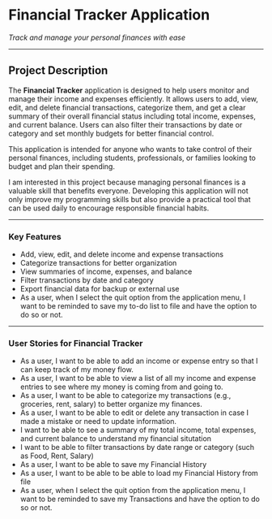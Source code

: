 # Financial Tracker Application  
*Track and manage your personal finances with ease*

---

## Project Description

The **Financial Tracker** application is designed to help users monitor and manage their income and expenses efficiently. It allows users to add, view, edit, and delete financial transactions, categorize them, and get a clear summary of their overall financial status including total income, expenses, and current balance. Users can also filter their transactions by date or category and set monthly budgets for better financial control.

This application is intended for anyone who wants to take control of their personal finances, including students, professionals, or families looking to budget and plan their spending.  

I am interested in this project because managing personal finances is a valuable skill that benefits everyone. Developing this application will not only improve my programming skills but also provide a practical tool that can be used daily to encourage responsible financial habits.

---

### Key Features
- Add, view, edit, and delete income and expense transactions  
- Categorize transactions for better organization  
- View summaries of income, expenses, and balance  
- Filter transactions by date and category  
- Export financial data for backup or external use  
- As a user, when I select the quit option from the application menu, I want to be reminded to save my to-do list to file and have the option to do so or not.

---

### User Stories for Financial Tracker
- As a user, I want to be able to add an income or expense entry so that I can keep track of my money flow.
- As a user, I want to be able to view a list of all my income and expense entries to see where my money is coming from and going to.
- As a user, I want to be able to categorize my transactions (e.g., groceries, rent, salary) to better organize my finances.
- As a user, I want to be able to edit or delete any transaction in case I made a mistake or need to update information.
- I want to be able to see a summary of my total income, total expenses, and current balance to understand my financial situtation
- I want to be able to filter transactions by date range or category (such as Food, Rent, Salary) 
- As a user, I want to be able to save my Financial History
- As a user, I want to be able to be able to load my Financial History from file 
- As a user, when I select the quit option from the application menu, I want to be reminded to save my Transactions and have the option to do so or not.